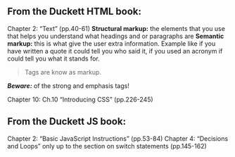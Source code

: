 ## From the Duckett HTML book:

Chapter 2: “Text” (pp.40-61)
**Structural markup:** the elements that you use that helps you understand what headings and or paragraphs are
**Semantic markup:** this is what give the user extra information. Example like if you have written a quote it could tell you who said it, if you used an acronym if could tell you what it stands for.
>Tags are know as markup. 

<em><strong>Beware:</strong> </em> of the strong and emphasis tags!


Chapter 10: Ch.10 “Introducing CSS” (pp.226-245)


## From the Duckett JS book:

Chapter 2: “Basic JavaScript Instructions” (pp.53-84)
Chapter 4: “Decisions and Loops” only up to the section on switch statements (pp.145-162)